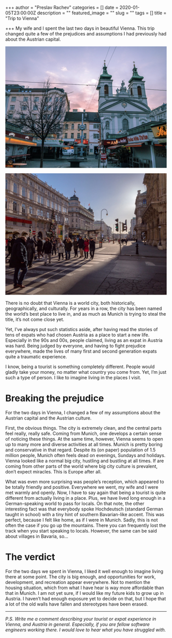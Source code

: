 +++
author = "Preslav Rachev"
categories = []
date = 2020-01-05T23:00:00Z
description = ""
featured_image = ""
slug = ""
tags = []
title = "Trip to Vienna"

+++
My wife and I spent the last two days in beautiful Vienna. This trip changed quite a few of the prejudices and assumptions I had previously had about the Austrian capital.

![](/images/2020/04/fullsizeoutput_c04-scaled.jpeg)

![](/images/2020/04/IMG_0421-scaled.jpg)

There is no doubt that Vienna is a world city, both historically, geographically, and culturally. For years in a row, the city has been named the world’s best place to live in, and as much as Munich is trying to steal the title, it’s not come close yet.

Yet, I’ve always put such statistics aside, after having read the stories of tens of expats who had chosen Austria as a place to start a new life. Especially in the 90s and 00s, people claimed, living as an expat in Austria was hard. Being judged by everyone, and having to fight prejudice everywhere, made the lives of many first and second generation expats quite a traumatic experience.

I know, being a tourist is something completely different. People would gladly take your money, no matter what country you come from. Yet, I’m just such a type of person. I like to imagine living in the places I visit.

# Breaking the prejudice

For the two days in Vienna, I changed a few of my assumptions about the Austrian capital and the Austrian culture.

First, the obvious things. The city is extremely clean, and the central parts feel really, really safe. Coming from Munich, one develops a certain sense of noticing these things. At the same time, however, Vienna seems to open up to many more and diverse activities at all times. Munich is pretty boring and conservative in that regard. Despite its (on paper) population of 1.5 million people, Munich often feels dead on evenings, Sundays and holidays. Vienna looked like a normal big city, hustling and bustling at all times. If are coming from other parts of the world where big city culture is prevalent, don’t expect miracles. This is Europe after all.

What was even more surprising was people’s reception, which appeared to be totally friendly and positive. Everywhere we went, my wife and I were met warmly and openly. Now, I have to say again that being a tourist is quite different from actually living in a place. Plus, we have lived long enough in a German-speaking world to pass for locals. On that note, the other interesting fact was that everybody spoke Hochdeutsch (standard German taught in school) with a tiny hint of southern Bavarian-like accent. This was perfect, because I felt like home, as if I were in Munich. Sadly, this is not often the case if you go up the mountains. There you can frequently lost the track when you start speaking to locals. However, the same can be said about villages in Bavaria, so…

# The verdict

For the two days we spent in Vienna, I liked it well enough to imagine living there at some point. The city is big enough, and opportunities for work, development, and recreation appear everywhere. Not to mention the housing situation, which from what I have hear is way more affordable than that in Munich. I am not yet sure, if I would like my future kids to grow up in Austria. I haven’t had enough exposure yet to decide on that, but I hope that a lot of the old walls have fallen and stereotypes have been erased.

***

_P.S. Write me a comment describing your tourist or expat experience in Vienna, and Austria in general. Especially, if you are fellow software engineers working there. I would love to hear what you have struggled with._